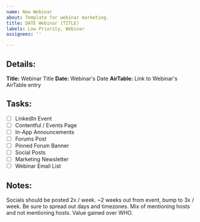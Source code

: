 ```yaml
---
name: New Webinar
about: Template for webinar marketing.
title: DATE Webinar (TITLE)
labels: Low Priority, Webinar
assignees: ''

---
```


## Details:
**Title:** Webinar Title
**Date:** Webinar's Date
**AirTable:** Link to Webinar's AirTable entry

## Tasks:
- [ ] LinkedIn Event
- [ ] Contentful / Events Page
- [ ] In-App Announcements
- [ ] Forums Post
- [ ] Pinned Forum Banner
- [ ] Social Posts
- [ ] Marketing Newsletter
- [ ] Webinar Email List

## Notes:
Socials should be posted 2x / week. ~2 weeks out from event, bump to 3x / week.
Be sure to spread out days and timezones. Mix of mentioning hosts and not mentioning hosts.
Value gained over WHO.

